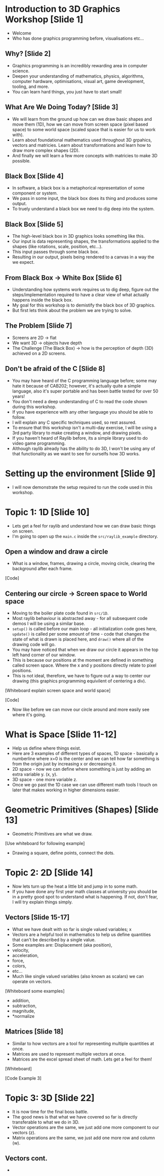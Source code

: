 # Introduction to 3D Graphics Workshop [Slide 1]
- Welcome
- Who has done graphics programming before, visualisations etc...

## Why? [Slide 2]
- Graphics programming is an incredibly rewarding area in computer science.
- Deepen your understanding of mathematics, physics, algorithms, computer hardware, optimisations, visual art, game development, tooling, and more.
- You can learn hard things, you just have to start small!

## What Are We Doing Today? [Slide 3]
- We will learn from the ground up how can we draw basic shapes and move them (1D), how we can move from screen space (pixel based space) to some world space (scaled space that is easier for us to work with).
- Learn about foundational mathematics used throughout 3D grpahics, vectors and matricies. Learn about transformations and learn how to draw more complex shapes (2D).
- And finally we will learn a few more concepts with matricies to make 3D possible.

## Black Box [Slide 4]
- In software, a black box is a metaphorical representation of some component or system.
- We pass in some input, the black box does its thing and produces some output. 
- To truely understand a black box we need to dig deep into the system.

## Black Box [Slide 5]
- The high-level black box in 3D graphics looks something like this.
- Our input is data representing shapes, the transformations applied to the shapes (like rotations, scale, position, etc...).
- This input passes through some black box.
- Resulting in our output, pixels being rendered to a canvas in a way the we expect.

## From Black Box -> White Box [Slide 6]
- Understanding how systems work requires us to dig deep, figure out the steps/implementation required to have a clear view of what actually happens inside the black box.
- My goal for this workshop is to demistify the black box of 3D graphics.
- But first lets think about the problem we are trying to solve.


## The Problem [Slide 7]
- Screens are 2D -> flat
- We want 3D -> objects have depth
- The Challenge (The Black Box) -> how is the perception of depth (3D) achieved on a 2D screens.

## Don't be afraid of the C [Slide 8]
- You may have heard of the C programming language before; some may hate it because of CAB202; however, it's actually quite a simple language, also it's super portable and has been battle tested for over 50 years!
- You don't need a deep understanding of C to read the code shown during this workshop.
- If you have experience with any other language you should be able to follow.
- I will explain any C specific techniques used, so rest assured.
- To ensure that this workshop isn't a multi-day exercise, I will be using a 3rd party library to make creating a window, and drawing pixels.
- If you haven't heard of Raylib before, its a simple library used to do video game programming.
- Although raylib already has the ability to do 3D, I won't be using any of that functionality as we want to see for ourselfs how 3D works.

# Setting up the environment [Slide 9]
- I will now demonstrate the setup required to run the code used in this workshop.

# Topic 1: 1D [Slide 10]
- Lets get a feel for raylib and understand how we can draw basic things on screen.
- I'm going to open up the `main.c` inside the `src/raylib_example` directory.

## Open a window and draw a circle
- What is a window, frames, drawing a circle, moving circle, clearing the background after each frame.

[Code]

## Centering our circle -> Screen space to World space
- Moving to the boiler plate code found in `src/1D`.
- Most raylib behaviour is abstracted away - for all subsequent code demos I will be using a similar base.
- `setup()` is called before our main loop - all initialization code goes here, `update()` is called per some amount of time - code that changes the state of what is drawn is placed here, and `draw()` where all of the drawing code will go.
- You may have noticed that when we draw our circle it appears in the top left hand corner of our window.
- This is because our positions at the moment are defined in something called screen space. Where the x and y positions directly relate to pixel positions.
- This is not ideal, therefore, we have to figure out a way to center our drawing (this graphics programming equivilent of centering a div).

[Whiteboard explain screen space and world space]

[Code]

- Now like before we can move our circle around and more easily see where it's going.

# What is Space [Slide 11-12]
- Help us define where things exist.
- Here are 3 examples of different types of spaces, 1D space - basically a numberline where x=0 is the center and we can tell how far something is from the origin just by increasing x or decreasing it.
- 2D space - now we can define where something is just by adding an extra variable y. (x, y).
- 3D space - one more variable z.
- Once we go past the 1D case we can use different math tools I touch on later that makes working in higher dimensions easier.

# Geometric Primitives (Shapes) [Slide 13]
- Geometric Primitives are what we draw.

[Use whiteboard for following example]

- Drawing a square, define points, connect the dots.

# Topic 2: 2D [Slide 14]
- Now lets turn up the heat a little bit and jump in to some math.
- If you have done any first year math classes at university you should be in a pretty good spot to understand what is happening. If not, don't fear, I will try explain things simply.

## Vectors [Slide 15-17]
- What we have dealt with so far is single valued variables; x
- Vectors are a helpful tool in mathematics to help us define quantities that can't be described by a single value.
- Some examples are: Displacement (aka position),
- velocity,
- acceleration,
- force,
- colors,
- etc...
- Much like single valued variables (also known as scalars) we can operate on vectors.

[Whiteboard some examples]

- addition,
- subtraction,
- magnitude,
- *normalize

## Matrices [Slide 18]
- Similar to how vectors are a tool for representing multiple quantities at once.
- Matrices are used to represent multiple vectors at once.
- Matrices are the excel spread sheet of math. Lets get a feel for them!

[Whiteboard]

[Code Example 3]

# Topic 3: 3D [Slide 22]
- It is now time for the final boss battle.
- The good news is that what we have covered so far is directly transferable to what we do in 3D.
- Vector operations are the same, we just add one more component to our vectors (z).
- Matrix operations are the same, we just add one more row and column (w).

## Vectors cont.
- 